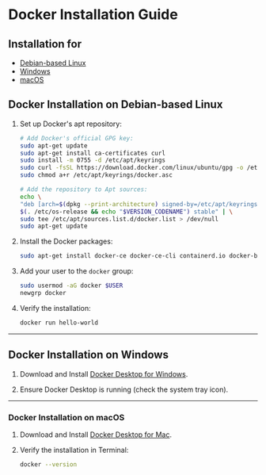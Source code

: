 # Docker Installation Guide

## Installation for

- [Debian-based Linux](#docker-installation-on-debian-based-linux)
- [Windows](#docker-installation-on-windows)
- [macOS](#docker-installation-on-macos)

## Docker Installation on Debian-based Linux

1. Set up Docker's apt repository:

    ```bash
    # Add Docker's official GPG key:
    sudo apt-get update
    sudo apt-get install ca-certificates curl
    sudo install -m 0755 -d /etc/apt/keyrings
    sudo curl -fsSL https://download.docker.com/linux/ubuntu/gpg -o /etc/apt/keyrings/docker.asc
    sudo chmod a+r /etc/apt/keyrings/docker.asc

    # Add the repository to Apt sources:
    echo \
    "deb [arch=$(dpkg --print-architecture) signed-by=/etc/apt/keyrings/docker.asc] https://download.docker.com/linux/ubuntu \
    $(. /etc/os-release && echo "$VERSION_CODENAME") stable" | \
    sudo tee /etc/apt/sources.list.d/docker.list > /dev/null
    sudo apt-get update
    ```

2. Install the Docker packages:

    ```bash
    sudo apt-get install docker-ce docker-ce-cli containerd.io docker-buildx-plugin docker-compose-plugin
    ```

3. Add your user to the `docker` group:

    ```bash
    sudo usermod -aG docker $USER
    newgrp docker
    ```

4. Verify the installation:

    ```bash
    docker run hello-world
    ```

---

## Docker Installation on Windows

1. Download and Install [Docker Desktop for Windows](https://www.docker.com/products/docker-desktop/).

2. Ensure Docker Desktop is running (check the system tray icon).

---

### Docker Installation on macOS

1. Download and Install [Docker Desktop for Mac](https://www.docker.com/products/docker-desktop/).
2. Verify the installation in Terminal:

    ```bash
    docker --version
    ```
